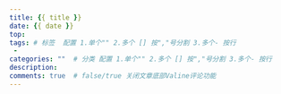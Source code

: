 ```yaml
---
title: {{ title }}
date: {{ date }}
top:  
tags: # 标签  配置 1.单个"" 2.多个 [] 按","号分割 3.多个- 按行
 - 
categories: ""  # 分类 配置 1.单个"" 2.多个 [] 按","号分割 3.多个- 按行
description: 
comments: true  # false/true 关闭文章底部Valine评论功能
---
```

